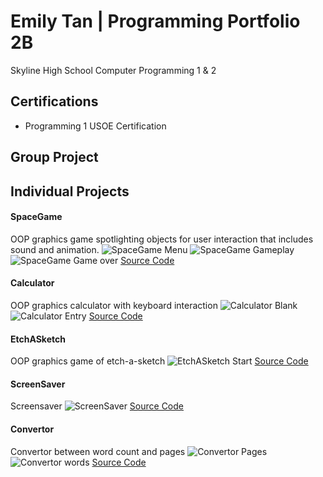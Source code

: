 # Emily Tan | Programming Portfolio 2B
Skyline High School Computer Programming 1 & 2

## Certifications
- Programming 1 USOE Certification

## Group Project

## Individual Projects

#### SpaceGame
OOP graphics game spotlighting objects for user interaction that includes sound and animation.
![SpaceGame Menu](https://github.com/emmitan/programmingportfolio/blob/main/images/SpaceGameStart.png)
![SpaceGame Gameplay](https://github.com/emmitan/programmingportfolio/blob/main/images/SpaceGamePlay.png)
![SpaceGame Game over](https://github.com/emmitan/programmingportfolio/blob/main/images/SpaceGameOver.png)
[Source Code](https://github.com/emmitan/programmingportfolio/blob/main/src/SpaceGame.zip)


#### Calculator
OOP graphics calculator with keyboard interaction
![Calculator Blank](https://github.com/emmitan/programmingportfolio/blob/main/images/CalcBlank.png)
![Calculator Entry](https://github.com/emmitan/programmingportfolio/blob/main/images/CalcEntry.png)
[Source Code](https://github.com/emmitan/programmingportfolio/blob/main/src/CalcKeyboard.zip)

#### EtchASketch
OOP graphics game of etch-a-sketch
![EtchASketch Start](https://github.com/emmitan/programmingportfolio/blob/main/images/EtchASketchDraw.png)
[Source Code](https://github.com/emmitan/programmingportfolio/blob/main/src/EtchASketch.zip)

#### ScreenSaver
Screensaver
![ScreenSaver](https://github.com/emmitan/programmingportfolio/blob/main/images/ScreenSaver.png)
[Source Code](https://github.com/emmitan/programmingportfolio/blob/main/src/ScreenSaver.zip)

#### Convertor
Convertor between word count and pages
![Convertor Pages](https://github.com/emmitan/programmingportfolio/blob/main/images/Convertor1.png)
![Convertor words](https://github.com/emmitan/programmingportfolio/blob/main/images/Convertor2.png)
[Source Code](https://github.com/emmitan/programmingportfolio/blob/main/src/Convertor.zip)
